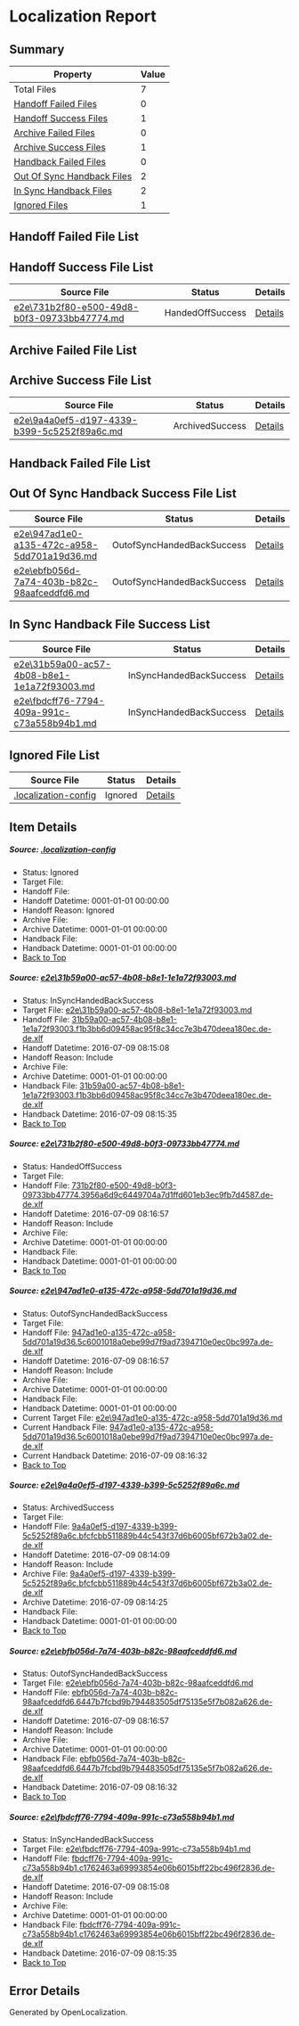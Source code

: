 # <a name='report-top'></a> Localization Report

## Summary
 Property | Value 
 -------- | ----- 
 Total Files | 7
[ Handoff Failed Files ](#handoff-failed-list)| 0
[ Handoff Success Files ](#handoff-success-list)| 1
[ Archive Failed Files ](#archive-failed-list)| 0
[ Archive Success Files ](#archive-success-list)| 1
[ Handback Failed Files ](#handback-failed-list)| 0
[ Out Of Sync Handback Files ](#outofsync-handback-success-list)| 2
[ In Sync Handback Files ](#insync-handback-success-list)| 2
[ Ignored Files ](#ignored-list)| 1

## <a name='handoff-failed-list'></a> Handoff Failed File List

## <a name='handoff-success-list'></a> Handoff Success File List
 Source File | Status | Details 
 ----------- | ------ | ------- 
 [e2e\731b2f80-e500-49d8-b0f3-09733bb47774.md](https://github.com/OpenLocalizationTestOrg/oltest/blob/1fea603491151e700c1806ebc3b2ec0f574abd71/e2e/731b2f80-e500-49d8-b0f3-09733bb47774.md) | HandedOffSuccess | [Details](#49d89aa5eb0913a721530e1c65f8d57625a661ff2)

## <a name='archive-failed-list'></a> Archive Failed File List

## <a name='archive-success-list'></a> Archive Success File List
 Source File | Status | Details 
 ----------- | ------ | ------- 
 [e2e\9a4a0ef5-d197-4339-b399-5c5252f89a6c.md](https://github.com/OpenLocalizationTestOrg/oltest/blob/1167c09a2d4b884efe7e3d65719bf27725de79d8/e2e/9a4a0ef5-d197-4339-b399-5c5252f89a6c.md) | ArchivedSuccess | [Details](#2ac3e02970ca6823e28203f2516ad8b1dea5d5194)

## <a name='handback-failed-list'></a> Handback Failed File List

## <a name='outofsync-handback-success-list'></a> Out Of Sync Handback Success File List
 Source File | Status | Details 
 ----------- | ------ | ------- 
 [e2e\947ad1e0-a135-472c-a958-5dd701a19d36.md](https://github.com/OpenLocalizationTestOrg/oltest/blob/75bd83bc29c6d0b611ee34a102f03ffbf50e193e/e2e/947ad1e0-a135-472c-a958-5dd701a19d36.md) | OutofSyncHandedBackSuccess | [Details](#451d060da3f988ec5cfd1b39845d8b28514471e73)
 [e2e\ebfb056d-7a74-403b-b82c-98aafceddfd6.md](https://github.com/OpenLocalizationTestOrg/oltest/blob/bae8fd2a11c0a6ba49d93435e26e8927125df0b0/e2e/ebfb056d-7a74-403b-b82c-98aafceddfd6.md) | OutofSyncHandedBackSuccess | [Details](#e0623f2245d3d20513c097cf421471f89a6957925)

## <a name='insync-handback-success-list'></a> In Sync Handback File Success List
 Source File | Status | Details 
 ----------- | ------ | ------- 
 [e2e\31b59a00-ac57-4b08-b8e1-1e1a72f93003.md](https://github.com/OpenLocalizationTestOrg/oltest/blob/68c2777ef051a00d80c813ec2757dfdd8f61acf8/e2e/31b59a00-ac57-4b08-b8e1-1e1a72f93003.md) | InSyncHandedBackSuccess | [Details](#b15c1bed5052b056cbd1b543e27b880cc23392231)
 [e2e\fbdcff76-7794-409a-991c-c73a558b94b1.md](https://github.com/OpenLocalizationTestOrg/oltest/blob/68c2777ef051a00d80c813ec2757dfdd8f61acf8/e2e/fbdcff76-7794-409a-991c-c73a558b94b1.md) | InSyncHandedBackSuccess | [Details](#fbb686be9451ca09642c70de121264c296531af56)

## <a name='ignored-list'></a> Ignored File List
 Source File | Status | Details 
 ----------- | ------ | ------- 
 [.localization-config](https://github.com/OpenLocalizationTestOrg/oltest/blob/75bd83bc29c6d0b611ee34a102f03ffbf50e193e/.localization-config) | Ignored | [Details](#3d4f252ac210baf56311d7e97dcc2db10974dbd20)

## Item Details
##### <a name='3d4f252ac210baf56311d7e97dcc2db10974dbd20'></a> Source: [.localization-config](https://github.com/OpenLocalizationTestOrg/oltest/blob/75bd83bc29c6d0b611ee34a102f03ffbf50e193e/.localization-config)
* Status: Ignored
* Target File: 
* Handoff File: 
* Handoff Datetime: 0001-01-01 00:00:00
* Handoff Reason: Ignored
* Archive File: 
* Archive Datetime: 0001-01-01 00:00:00
* Handback File: 
* Handback Datetime: 0001-01-01 00:00:00
* [Back to Top](#report-top)

##### <a name='b15c1bed5052b056cbd1b543e27b880cc23392231'></a> Source: [e2e\31b59a00-ac57-4b08-b8e1-1e1a72f93003.md](https://github.com/OpenLocalizationTestOrg/oltest/blob/68c2777ef051a00d80c813ec2757dfdd8f61acf8/e2e/31b59a00-ac57-4b08-b8e1-1e1a72f93003.md)
* Status: InSyncHandedBackSuccess
* Target File: [e2e\31b59a00-ac57-4b08-b8e1-1e1a72f93003.md](https://github.com/OpenLocalizationTestOrg/oltest-dede-fly/blob/8d147b0ddfd2698a4b8872c57926a95e567c68c5/e2e/31b59a00-ac57-4b08-b8e1-1e1a72f93003.md)
* Handoff File: [31b59a00-ac57-4b08-b8e1-1e1a72f93003.f1b3bb6d09458ac95f8c34cc7e3b470deea180ec.de-de.xlf](https://github.com/OpenLocalizationTestOrg/olhandoff-e2e/blob/5c98707fd1635461dbcb9a5e0baf72c63d6c4ea3/ol-handoff/OpenLocalizationTestOrg/oltest-dede-fly/ci/31b59a00-ac57-4b08-b8e1-1e1a72f93003.f1b3bb6d09458ac95f8c34cc7e3b470deea180ec.de-de.xlf)
* Handoff Datetime: 2016-07-09 08:15:08
* Handoff Reason: Include
* Archive File: 
* Archive Datetime: 0001-01-01 00:00:00
* Handback File: [31b59a00-ac57-4b08-b8e1-1e1a72f93003.f1b3bb6d09458ac95f8c34cc7e3b470deea180ec.de-de.xlf](https://github.com/OpenLocalizationTestOrg/olhandback-e2e/blob/f03a53f59aa80336a6db8ed0b4a34a9595de6958/ol-handback/OpenLocalizationTestOrg/oltest-dede-fly/ci/31b59a00-ac57-4b08-b8e1-1e1a72f93003.f1b3bb6d09458ac95f8c34cc7e3b470deea180ec.de-de.xlf)
* Handback Datetime: 2016-07-09 08:15:35
* [Back to Top](#report-top)

##### <a name='49d89aa5eb0913a721530e1c65f8d57625a661ff2'></a> Source: [e2e\731b2f80-e500-49d8-b0f3-09733bb47774.md](https://github.com/OpenLocalizationTestOrg/oltest/blob/1fea603491151e700c1806ebc3b2ec0f574abd71/e2e/731b2f80-e500-49d8-b0f3-09733bb47774.md)
* Status: HandedOffSuccess
* Target File: 
* Handoff File: [731b2f80-e500-49d8-b0f3-09733bb47774.3956a6d9c6449704a7d1ffd601eb3ec9fb7d4587.de-de.xlf](https://github.com/OpenLocalizationTestOrg/olhandoff-e2e/blob/94cd36ff0179eaf963504a21262c589f2b2cf095/ol-handoff/OpenLocalizationTestOrg/oltest-dede-fly/ci/mt/731b2f80-e500-49d8-b0f3-09733bb47774.3956a6d9c6449704a7d1ffd601eb3ec9fb7d4587.de-de.xlf)
* Handoff Datetime: 2016-07-09 08:16:57
* Handoff Reason: Include
* Archive File: 
* Archive Datetime: 0001-01-01 00:00:00
* Handback File: 
* Handback Datetime: 0001-01-01 00:00:00
* [Back to Top](#report-top)

##### <a name='451d060da3f988ec5cfd1b39845d8b28514471e73'></a> Source: [e2e\947ad1e0-a135-472c-a958-5dd701a19d36.md](https://github.com/OpenLocalizationTestOrg/oltest/blob/75bd83bc29c6d0b611ee34a102f03ffbf50e193e/e2e/947ad1e0-a135-472c-a958-5dd701a19d36.md)
* Status: OutofSyncHandedBackSuccess
* Target File: 
* Handoff File: [947ad1e0-a135-472c-a958-5dd701a19d36.5c6001018a0ebe99d7f9ad7394710e0ec0bc997a.de-de.xlf](https://github.com/OpenLocalizationTestOrg/olhandoff-e2e/blob/94cd36ff0179eaf963504a21262c589f2b2cf095/ol-handoff/OpenLocalizationTestOrg/oltest-dede-fly/ci/mt/947ad1e0-a135-472c-a958-5dd701a19d36.5c6001018a0ebe99d7f9ad7394710e0ec0bc997a.de-de.xlf)
* Handoff Datetime: 2016-07-09 08:16:57
* Handoff Reason: Include
* Archive File: 
* Archive Datetime: 0001-01-01 00:00:00
* Handback File: 
* Handback Datetime: 0001-01-01 00:00:00
* Current Target File: [e2e\947ad1e0-a135-472c-a958-5dd701a19d36.md](https://github.com/OpenLocalizationTestOrg/oltest-dede-fly/blob/6e426962ff4a1c249226f2f4e9fd9fdcdc27bfb8/e2e/947ad1e0-a135-472c-a958-5dd701a19d36.md)
* Current Handback File: [947ad1e0-a135-472c-a958-5dd701a19d36.5c6001018a0ebe99d7f9ad7394710e0ec0bc997a.de-de.xlf](https://github.com/OpenLocalizationTestOrg/olhandback-e2e/blob/0ced9bb0242846a4c38d8227f79eb6cded4f47ea/ol-handback/OpenLocalizationTestOrg/oltest-dede-fly/ci/ht/947ad1e0-a135-472c-a958-5dd701a19d36.5c6001018a0ebe99d7f9ad7394710e0ec0bc997a.de-de.xlf)
* Current Handback Datetime: 2016-07-09 08:16:32
* [Back to Top](#report-top)

##### <a name='2ac3e02970ca6823e28203f2516ad8b1dea5d5194'></a> Source: [e2e\9a4a0ef5-d197-4339-b399-5c5252f89a6c.md](https://github.com/OpenLocalizationTestOrg/oltest/blob/1167c09a2d4b884efe7e3d65719bf27725de79d8/e2e/9a4a0ef5-d197-4339-b399-5c5252f89a6c.md)
* Status: ArchivedSuccess
* Target File: 
* Handoff File: [9a4a0ef5-d197-4339-b399-5c5252f89a6c.bfcfcbb511889b44c543f37d6b6005bf672b3a02.de-de.xlf](https://github.com/OpenLocalizationTestOrg/olhandoff-e2e/blob/af0bbec5c3d7a2df173b28321d239872fcb54a6a/ol-handoff/OpenLocalizationTestOrg/oltest-dede-fly/ci/ht/9a4a0ef5-d197-4339-b399-5c5252f89a6c.bfcfcbb511889b44c543f37d6b6005bf672b3a02.de-de.xlf)
* Handoff Datetime: 2016-07-09 08:14:09
* Handoff Reason: Include
* Archive File: [9a4a0ef5-d197-4339-b399-5c5252f89a6c.bfcfcbb511889b44c543f37d6b6005bf672b3a02.de-de.xlf](https://github.com/OpenLocalizationTestOrg/olhandoff-e2e/blob/607234a61edd9542504769d8777b2d832a2cf9aa/ol-archive/OpenLocalizationTestOrg/oltest-dede-fly/ci/ht/9a4a0ef5-d197-4339-b399-5c5252f89a6c.bfcfcbb511889b44c543f37d6b6005bf672b3a02.de-de.xlf)
* Archive Datetime: 2016-07-09 08:14:25
* Handback File: 
* Handback Datetime: 0001-01-01 00:00:00
* [Back to Top](#report-top)

##### <a name='e0623f2245d3d20513c097cf421471f89a6957925'></a> Source: [e2e\ebfb056d-7a74-403b-b82c-98aafceddfd6.md](https://github.com/OpenLocalizationTestOrg/oltest/blob/bae8fd2a11c0a6ba49d93435e26e8927125df0b0/e2e/ebfb056d-7a74-403b-b82c-98aafceddfd6.md)
* Status: OutofSyncHandedBackSuccess
* Target File: [e2e\ebfb056d-7a74-403b-b82c-98aafceddfd6.md](https://github.com/OpenLocalizationTestOrg/oltest-dede-fly/blob/6e426962ff4a1c249226f2f4e9fd9fdcdc27bfb8/e2e/ebfb056d-7a74-403b-b82c-98aafceddfd6.md)
* Handoff File: [ebfb056d-7a74-403b-b82c-98aafceddfd6.6447b7fcbd9b794483505df75135e5f7b082a626.de-de.xlf](https://github.com/OpenLocalizationTestOrg/olhandoff-e2e/blob/94cd36ff0179eaf963504a21262c589f2b2cf095/ol-handoff/OpenLocalizationTestOrg/oltest-dede-fly/ci/mt/ebfb056d-7a74-403b-b82c-98aafceddfd6.6447b7fcbd9b794483505df75135e5f7b082a626.de-de.xlf)
* Handoff Datetime: 2016-07-09 08:16:57
* Handoff Reason: Include
* Archive File: 
* Archive Datetime: 0001-01-01 00:00:00
* Handback File: [ebfb056d-7a74-403b-b82c-98aafceddfd6.6447b7fcbd9b794483505df75135e5f7b082a626.de-de.xlf](https://github.com/OpenLocalizationTestOrg/olhandback-e2e/blob/0ced9bb0242846a4c38d8227f79eb6cded4f47ea/ol-handback/OpenLocalizationTestOrg/oltest-dede-fly/ci/ht/ebfb056d-7a74-403b-b82c-98aafceddfd6.6447b7fcbd9b794483505df75135e5f7b082a626.de-de.xlf)
* Handback Datetime: 2016-07-09 08:16:32
* [Back to Top](#report-top)

##### <a name='fbb686be9451ca09642c70de121264c296531af56'></a> Source: [e2e\fbdcff76-7794-409a-991c-c73a558b94b1.md](https://github.com/OpenLocalizationTestOrg/oltest/blob/68c2777ef051a00d80c813ec2757dfdd8f61acf8/e2e/fbdcff76-7794-409a-991c-c73a558b94b1.md)
* Status: InSyncHandedBackSuccess
* Target File: [e2e\fbdcff76-7794-409a-991c-c73a558b94b1.md](https://github.com/OpenLocalizationTestOrg/oltest-dede-fly/blob/8d147b0ddfd2698a4b8872c57926a95e567c68c5/e2e/fbdcff76-7794-409a-991c-c73a558b94b1.md)
* Handoff File: [fbdcff76-7794-409a-991c-c73a558b94b1.c1762463a69993854e06b6015bff22bc496f2836.de-de.xlf](https://github.com/OpenLocalizationTestOrg/olhandoff-e2e/blob/5c98707fd1635461dbcb9a5e0baf72c63d6c4ea3/ol-handoff/OpenLocalizationTestOrg/oltest-dede-fly/ci/fbdcff76-7794-409a-991c-c73a558b94b1.c1762463a69993854e06b6015bff22bc496f2836.de-de.xlf)
* Handoff Datetime: 2016-07-09 08:15:08
* Handoff Reason: Include
* Archive File: 
* Archive Datetime: 0001-01-01 00:00:00
* Handback File: [fbdcff76-7794-409a-991c-c73a558b94b1.c1762463a69993854e06b6015bff22bc496f2836.de-de.xlf](https://github.com/OpenLocalizationTestOrg/olhandback-e2e/blob/f03a53f59aa80336a6db8ed0b4a34a9595de6958/ol-handback/OpenLocalizationTestOrg/oltest-dede-fly/ci/fbdcff76-7794-409a-991c-c73a558b94b1.c1762463a69993854e06b6015bff22bc496f2836.de-de.xlf)
* Handback Datetime: 2016-07-09 08:15:35
* [Back to Top](#report-top)


## Error Details

Generated by OpenLocalization.
